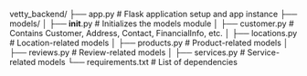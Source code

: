vetty_backend/
├── app.py                 # Flask application setup and app instance
├── models/
│   ├── __init__.py        # Initializes the models module
│   ├── customer.py        # Contains Customer, Address, Contact, FinancialInfo, etc.
│   ├── locations.py       # Location-related models
│   ├── products.py        # Product-related models
│   ├── reviews.py         # Review-related models
│   ├── services.py        # Service-related models
└── requirements.txt       # List of dependencies
